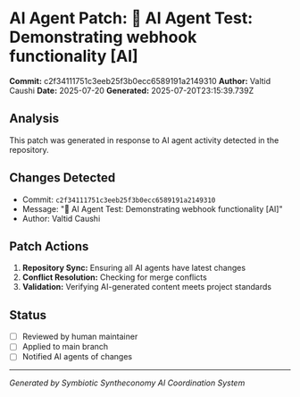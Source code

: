 # AI Agent Patch: 🤖 AI Agent Test: Demonstrating webhook functionality [AI]

**Commit:** c2f34111751c3eeb25f3b0ecc6589191a2149310
**Author:** Valtid Caushi
**Date:** 2025-07-20
**Generated:** 2025-07-20T23:15:39.739Z

## Analysis

This patch was generated in response to AI agent activity detected in the repository.

## Changes Detected

- Commit: `c2f34111751c3eeb25f3b0ecc6589191a2149310`
- Message: "🤖 AI Agent Test: Demonstrating webhook functionality [AI]"
- Author: Valtid Caushi

## Patch Actions

1. **Repository Sync:** Ensuring all AI agents have latest changes
2. **Conflict Resolution:** Checking for merge conflicts
3. **Validation:** Verifying AI-generated content meets project standards

## Status

- [ ] Reviewed by human maintainer
- [ ] Applied to main branch
- [ ] Notified AI agents of changes

---
*Generated by Symbiotic Syntheconomy AI Coordination System*
